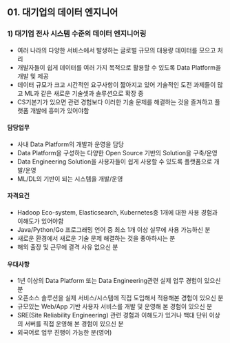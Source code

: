 ## 01. 대기업의 데이터 엔지니어

### 1) 대기업 전사 시스템 수준의 데이터 엔지니어링
- 여러 나라의 다양한 서비스에서 발생하는 글로벌 규모의 대용량 데이터를 모으고 처리
- 개발자들이 쉽게 데이터를 여러 가지 목적으로 활용할 수 있도록 Data Platform을 개발 및 제공
- 데이터 규모가 크고 시간적인 요구사항이 짧아지고 있어 기술적인 도전 과제들이 많고 ML과 같은 새로운 기술셋과 솔루션으로 확장 중
- CS기본기가 있으면 관련 경험보다 이러한 기술 문제를 해결하는 것을 즐겨하고 플랫폼 개발에 흥미가 있어야함

#### 담당업무
- 사내 Data Platform의 개발과 운영을 담당
- Data Platform을 구성하는 다양한 Open Source 기반의 Solution을 구축/운영
- Data Engineering Solution을 사용자들이 쉽게 사용할 수 있도록 플랫폼으로 개발/운영
- ML/DL의 기반이 되는 시스템을 개발/운영

#### 자격요건
- Hadoop Eco-system, Elasticsearch, Kubernetes중 1개에 대한 사용 경험과 이해도가 있어야함
- Java/Python/Go 프로그래밍 언어 중 최소 1개 이상 실무에 사용 가능하신 분
- 새로운 환경에서 새로운 기술 문제 해결하는 것을 좋아하시는 분
- 해외 출장 및 근무에 결격 사유 없으신 분

#### 우대사항
- 1년 이상의 Data Platform 또는 Data Engineering관련 실제 업무 경험이 있으신 분
- 오픈소스 솔루션을 실제 서비스/시스템에 직접 도입해서 적용해본 경험이 있으신 분
- 규모있는 Web/App 기반 사용자 서비스를 개발 및 운영해 본 경험이 있으신 분
- SRE(Site Reliability Engineering) 관련 경험과 이해도가 있거나 백대 단위 이상의 서버를 직접 운영해 본 경험이 있으신 분
- 외국어로 업무 진행이 가능한 분(영어)